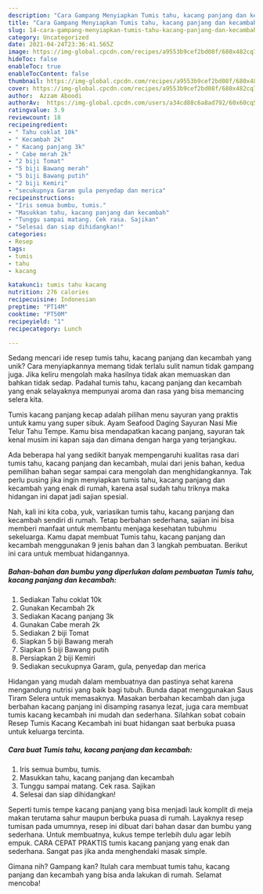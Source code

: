 ```yaml
---
description: "Cara Gampang Menyiapkan Tumis tahu, kacang panjang dan kecambah yang Bikin Ngiler"
title: "Cara Gampang Menyiapkan Tumis tahu, kacang panjang dan kecambah yang Bikin Ngiler"
slug: 14-cara-gampang-menyiapkan-tumis-tahu-kacang-panjang-dan-kecambah-yang-bikin-ngiler
category: Uncategorized
date: 2021-04-24T23:36:41.565Z
image: https://img-global.cpcdn.com/recipes/a9553b9cef2bd08f/680x482cq70/tumis-tahu-kacang-panjang-dan-kecambah-foto-resep-utama.jpg
hideToc: false
enableToc: true
enableTocContent: false
thumbnail: https://img-global.cpcdn.com/recipes/a9553b9cef2bd08f/680x482cq70/tumis-tahu-kacang-panjang-dan-kecambah-foto-resep-utama.jpg
cover: https://img-global.cpcdn.com/recipes/a9553b9cef2bd08f/680x482cq70/tumis-tahu-kacang-panjang-dan-kecambah-foto-resep-utama.jpg
author:  Azzam Aboodi
authorAv:  https://img-global.cpcdn.com/users/a34cd88c6a8ad792/60x60cq50/avatar.jpg
ratingvalue: 3.9
reviewcount: 18
recipeingredient:
- " Tahu coklat 10k"
- " Kecambah 2k"
- " Kacang panjang 3k"
- " Cabe merah 2k"
- "2 biji Tomat"
- "5 biji Bawang merah"
- "5 biji Bawang putih"
- "2 biji Kemiri"
- "secukupnya Garam gula penyedap dan merica"
recipeinstructions:
- "Iris semua bumbu, tumis."
- "Masukkan tahu, kacang panjang dan kecambah"
- "Tunggu sampai matang. Cek rasa. Sajikan"
- "Selesai dan siap dihidangkan!"
categories:
- Resep
tags:
- tumis
- tahu
- kacang

katakunci: tumis tahu kacang 
nutrition: 276 calories
recipecuisine: Indonesian
preptime: "PT14M"
cooktime: "PT50M"
recipeyield: "1"
recipecategory: Lunch

---
```



Sedang mencari ide resep tumis tahu, kacang panjang dan kecambah yang unik? Cara menyiapkannya memang tidak terlalu sulit namun tidak gampang juga. Jika keliru mengolah maka hasilnya tidak akan memuaskan dan bahkan tidak sedap. Padahal tumis tahu, kacang panjang dan kecambah yang enak selayaknya mempunyai aroma dan rasa yang bisa memancing selera kita.


Tumis kacang panjang kecap adalah pilihan menu sayuran yang praktis untuk kamu yang super sibuk. Ayam Seafood Daging Sayuran Nasi Mie Telur Tahu Tempe. Kamu bisa mendapatkan kacang panjang, sayuran tak kenal musim ini kapan saja dan dimana dengan harga yang terjangkau.

Ada beberapa hal yang sedikit banyak mempengaruhi kualitas rasa dari tumis tahu, kacang panjang dan kecambah, mulai dari jenis bahan, kedua pemilihan bahan segar sampai cara mengolah dan menghidangkannya. Tak perlu pusing jika ingin menyiapkan tumis tahu, kacang panjang dan kecambah yang enak di rumah, karena asal sudah tahu triknya maka hidangan ini dapat jadi sajian spesial.


Nah, kali ini kita coba, yuk, variasikan tumis tahu, kacang panjang dan kecambah sendiri di rumah. Tetap berbahan sederhana, sajian ini bisa memberi manfaat untuk membantu menjaga kesehatan tubuhmu sekeluarga. Kamu dapat membuat Tumis tahu, kacang panjang dan kecambah menggunakan 9 jenis bahan dan 3 langkah pembuatan. Berikut ini cara untuk membuat hidangannya.

<!--inarticleads1-->

##### Bahan-bahan dan bumbu yang diperlukan dalam pembuatan Tumis tahu, kacang panjang dan kecambah:

1. Sediakan  Tahu coklat 10k
1. Gunakan  Kecambah 2k
1. Sediakan  Kacang panjang 3k
1. Gunakan  Cabe merah 2k
1. Sediakan 2 biji Tomat
1. Siapkan 5 biji Bawang merah
1. Siapkan 5 biji Bawang putih
1. Persiapkan 2 biji Kemiri
1. Sediakan secukupnya Garam, gula, penyedap dan merica


Hidangan yang mudah dalam membuatnya dan pastinya sehat karena mengandung nutrisi yang baik bagi tubuh. Bunda dapat menggunakan Saus Tiram Selera untuk memasaknya. Masakan berbahan kecambah dan juga berbahan kacang panjang ini disamping rasanya lezat, juga cara membuat tumis kacang kecambah ini mudah dan sederhana. Silahkan sobat cobain Resep Tumis Kacang Kecambah ini buat hidangan saat berbuka puasa untuk keluarga tercinta. 

<!--inarticleads2-->

##### Cara buat Tumis tahu, kacang panjang dan kecambah:

1. Iris semua bumbu, tumis.
1. Masukkan tahu, kacang panjang dan kecambah
1. Tunggu sampai matang. Cek rasa. Sajikan
1. Selesai dan siap dihidangkan!

Seperti tumis tempe kacang panjang yang bisa menjadi lauk komplit di meja makan terutama sahur maupun berbuka puasa di rumah. Layaknya resep tumisan pada umumnya, resep ini dibuat dari bahan dasar dan bumbu yang sederhana. Untuk membuatnya, kukus tempe terlebih dulu agar lebih empuk. CARA CEPAT PRAKTIS tumis kacang panjang yang enak dan sederhana. Sangat pas jika anda menghendaki masak simple. 

Gimana nih? Gampang kan? Itulah cara membuat tumis tahu, kacang panjang dan kecambah yang bisa anda lakukan di rumah. Selamat mencoba!
